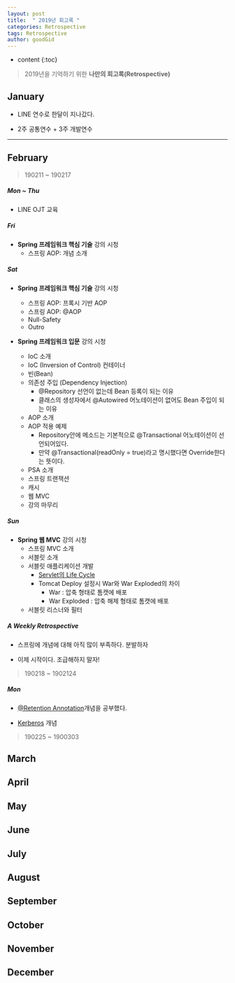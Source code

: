 ```yaml
---
layout: post
title:  " 2019년 회고록 "
categories: Retrospective
tags: Retrospective
author: goodGid
---
```

* content
{:toc}

> 2019년을 기억하기 위한 **나만의 회고록(Retrospective)**






## January

* LINE 연수로 한달이 지나갔다.

* 2주 공통연수 + 3주 개발연수 

---

## February

> 190211 ~ 190217

<h5>Mon ~ Thu</h5>

* LINE OJT 교육

<h5>Fri</h5>

* **Spring 프레임워크 핵심 기술** 강의 시청
    - 스프링 AOP: 개념 소개

<h5>Sat</h5>

* **Spring 프레임워크 핵심 기술** 강의 시청
    - 스프링 AOP: 프록시 기반 AOP
    - 스프링 AOP: @AOP
    - Null-Safety
    - Outro

* **Spring 프레임워크 입문** 강의 시청
    - IoC 소개
    - IoC (Inversion of Control) 컨테이너
    - 빈(Bean)
    - 의존성 주입 (Dependency Injection)
        - @Repository 선언이 없는데 Bean 등록이 되는 이유
        - 클래스의 생성자에서 @Autowired 어노테이션이 없어도 Bean 주입이 되는 이유 
    - AOP 소개
    - AOP 적용 예제
        - Repository안에 메소드는 기본적으로 @Transactional 어노테이션이 선언되어있다.
        - 만약 @Transactional(readOnly = true)라고 명시했다면 Override한다는 뜻이다.
    - PSA 소개
    - 스프링 트랜잭션
    - 캐시
    - 웹 MVC
    - 강의 마무리

<h5>Sun</h5>

* **Spring 웹 MVC** 강의 시청
    - 스프링 MVC 소개
    - 서블릿 소개
    - 서블릿 애플리케이션 개발
        - [Servlet의 Life Cycle]({{site.url}}/Java-Servlet-Life-Cycle)
        - Tomcat Deploy 설정시 War와 War Exploded의 차이
            - War : 압축 형태로 톰캣에 배포
            - War Exploded : 압축 해제 형태로 톰캣에 배포
    - 서블릿 리스너와 필터

<h5> A Weekly Retrospective </h5>

* 스프링에 개념에 대해 아직 많이 부족하다. 분발하자

* 이제 시작이다. 조급해하지 말자!

> 190218 ~ 1902124

<h5> Mon </h5>

* [@Retention Annotation]({{site.url}}/Java-Retention)개념을 공부했다.

* [Kerberos](https://ko.wikipedia.org/wiki/%EC%BB%A4%EB%B2%A0%EB%A1%9C%EC%8A%A4) 개념



> 190225 ~ 1900303


## March

## April

## May

## June

## July

## August

## September

## October

## November

## December
